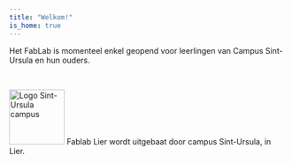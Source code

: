 ```yaml
---
title: "Welkom!"
is_home: true
---
```

<div class="narrow">
<p>
Het FabLab is momenteel enkel geopend voor leerlingen van Campus Sint-Ursula en hun ouders.
</p>
</div>

<div class="imgwrapper wide">
	<span class="image hor">
		<img src="/images/fotos/IMG_20181112_162935.jpg" alt ="">
	</span>
	<span class="image ver">
		<img src="/images/fotos/IMG_20181112_180549.jpg" alt ="">
	</span>
	<span class="image hor">
		<img src="/images/uitrusting/ultimaker.jpg" alt ="">
	</span>
	<span class="image hor">
		<img src="/images/uitrusting/lasercutter.jpg" alt ="">
	</span>
	<span class="image hor">
		<img src="/images/fotos/IMG_20181112_162314.jpg" alt ="">
	</span>
</div>


<div class="narrow">
<p>
<img src="/images/SU-logo.png" width="100" class="img-left" alt="Logo Sint-Ursula campus">
Fablab Lier wordt uitgebaat door campus Sint-Ursula, in Lier. 
</p>
</div>


